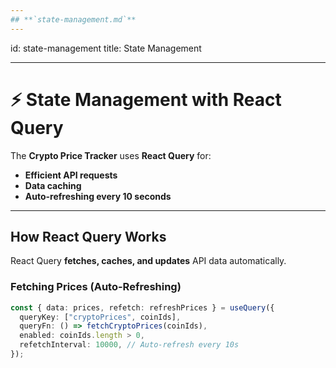 ```yaml
---
## **`state-management.md`**
---
```


id: state-management
title: State Management

---

# ⚡ State Management with React Query

The **Crypto Price Tracker** uses **React Query** for:

- **Efficient API requests**
- **Data caching**
- **Auto-refreshing every 10 seconds**

---

## **How React Query Works**

React Query **fetches, caches, and updates** API data automatically.

### **Fetching Prices (Auto-Refreshing)**

```ts
const { data: prices, refetch: refreshPrices } = useQuery({
  queryKey: ["cryptoPrices", coinIds],
  queryFn: () => fetchCryptoPrices(coinIds),
  enabled: coinIds.length > 0,
  refetchInterval: 10000, // Auto-refresh every 10s
});
```
